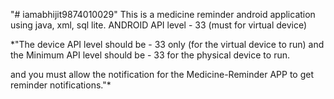 "# iamabhijit9874010029" 
This is a medicine reminder android application using java, xml, sql lite. ANDROID API level - 33 (must for virtual device)

*"The device API level should be - 33 only (for the virtual device to run) and the Minimum API level should be - 33 for the physical device to run.

and you must allow the notification for the Medicine-Reminder APP to get reminder notifications."*
